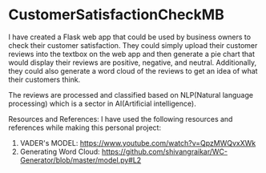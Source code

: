 # CustomerSatisfactionCheckMB

I have created a Flask web app that could be used by business owners to check their customer satisfaction. They could simply upload
their customer reviews into the textbox on the web app and then generate a pie chart that would display their reviews are positive,
negative, and neutral. Additionally, they could also generate a word cloud of the reviews to get an idea of what their customers think.

The reviews are processed and classified based on NLP(Natural language processing) which is a sector in AI(Artificial intelligence). 

Resources and References:
I have used the following resources and references while making this personal project:
1) VADER's MODEL: https://www.youtube.com/watch?v=QpzMWQvxXWk
2) Generating Word Cloud: https://github.com/shivangraikar/WC-Generator/blob/master/model.py#L2
